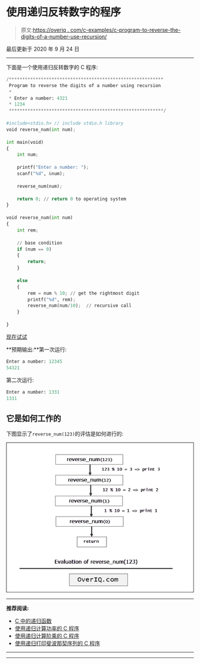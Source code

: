 # 使用递归反转数字的程序

> 原文:[https://overiq . com/c-examples/c-program-to-reverse-the-digits-of-a-number-use-recursion/](https://overiq.com/c-examples/c-program-to-reverse-the-digits-of-a-number-using-recursion/)

最后更新于 2020 年 9 月 24 日

* * *

下面是一个使用递归反转数字的 C 程序:

```py
/**********************************************************
 Program to reverse the digits of a number using recursion 
 * 
 * Enter a number: 4321
 * 1234
 **********************************************************/

#include<stdio.h> // include stdio.h library
void reverse_num(int num);

int main(void)
{    
    int num;

    printf("Enter a number: ");
    scanf("%d", &num);       

    reverse_num(num);

    return 0; // return 0 to operating system
}

void reverse_num(int num)
{    
    int rem;

    // base condition
    if (num == 0)
    {
        return;
    }

    else
    {
        rem = num % 10; // get the rightmost digit
        printf("%d", rem);
        reverse_num(num/10);  // recursive call
    }

}

```

[现在试试](https://overiq.com/c-online-compiler/4L0/)

**预期输出:**第一次运行:

```py
Enter a number: 12345
54321

```

第二次运行:

```py
Enter a number: 1331 
1331

```

## 它是如何工作的

下图显示了`reverse_num(123)`的评估是如何进行的:

![](img/0ad2112eec3885c0c9a9b449cc4bdc53.png)

* * *

**推荐阅读:**

*   [C 中的递归函数](/c-programming-101/recursive-function-in-c/)
*   [使用递归计算功率的 C 程序](/c-examples/c-program-to-calculate-the-power-using-recursion/)
*   [使用递归计算阶乘的 C 程序](/c-examples/c-program-to-calculate-factorial-using-recursion/)
*   [使用递归打印斐波那契序列的 C 程序](/c-examples/c-program-to-print-fibonacci-sequence-using-recursion/)

* * *

* * *